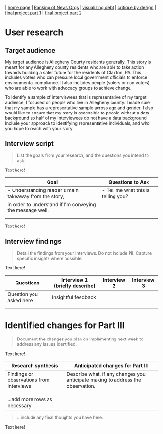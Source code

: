 | [home page](https://itsmeriem.github.io/Meriem/) | [Ranking of News Orgs](news-ranking.md) | [visualizing debt](visualizing-debt.md) | [critique by design](critique-by-design.md) | [final project part 1](final-project-part1.md) | [final project part 2](final-project-part2.md) 

# User research 

## Target audience
My target audience is Allegheny County residents generally. This story is meant for any Allegheny county residents who are able to take action towards building a safer future for the residents of Clairton, PA. This includes voters who can pressure local government officials to enforce environmental compliance. It also includes people (voters or non voters) who are able to work with advocacy groups to achieve change.

To identify a sample of interviewees that is representative of my target audience, I focused on people who live in Allegheny county. I made sure that my sample has a representative sample across age and gender. I also would like to ensure that my story is accessible to people without a data background so half of my interviewees do not have a data background.
Include your approach to identifying representative individuals, and who you hope to reach with your story. 


## Interview script
> List the goals from your research, and the questions you intend to ask. 

Text here!

| Goal                                                        | Questions to Ask                                    |
|-------------------------------------------------------------|-----------------------------------------------------|
| - Understanding reader's main takeaway from the story,      |  - Tell me what this is telling you?                |
| in order to understand if I'm conveying the message well.   |                                                     |
|                                                             |                                                     |
|                                                             |                                                     |


Text here!

## Interview findings
> Detail the findings from your interviews.  Do not include PII.  Capture specific insights where possible.

Text here!

| Questions               | Interview 1 (briefly describe) | Interview 2 | Interview 3 |
|-------------------------|--------------------------------|-------------|-------------|
| Question you asked here | Insightful feedback            |             |             |
|                         |                                |             |             |
|                         |                                |             |             |


# Identified changes for Part III
> Document the changes you plan on implementing next week to address any issues identified.  

Text here!

| Research synthesis                       | Anticipated changes for Part III                                                |
|------------------------------------------|---------------------------------------------------------------------------------|
| Findings or observations from interviews | Describe what, if any changes you anticipate making to address the observation. |
|                                          |                                                                                 |
|                                          |                                                                                 |
|                                          |                                                                                 |
| ...add more rows as necessary            |                                                                                 |

> ...include any final thoughts you have here. 

Text here!
